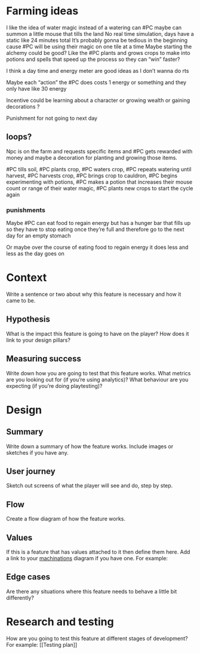 # Farming ideas
I like the idea of water magic instead of a watering can
#PC  maybe can summon a little mouse that tills the land 
No real time simulation, days have a static like 24 minutes total
It’s probably gonna be tedious in the beginning cause #PC will be using their magic on one tile at a time
Maybe starting the alchemy could be good? Like the #PC plants and grows crops to make into potions and spells that speed up the process so they can “win” faster?

I think a day time and energy meter are good ideas as I don’t wanna do rts

Maybe each “action” the #PC  does costs 1 energy or something and they only have like 30 energy

Incentive could be learning about a character or growing wealth or gaining decorations ?

Punishment for not going to next day

## loops?
Npc is on the farm and requests specific items and #PC gets rewarded with money and maybe a decoration for planting and growing those items. 

#PC tills soil, #PC plants crop, #PC waters crop, #PC repeats watering until harvest, #PC harvests crop, #PC brings crop to cauldron, #PC begins experimenting with potions, #PC makes a potion that increases their mouse count or range of their water magic, #PC plants new crops to start the cycle again


### punishments 

Maybe #PC can eat food to regain energy but has a hunger bar that fills up so they have to stop eating once they’re full and therefore go to the next day for an empty stomach

Or maybe over the course of eating food to regain energy it does less and less as the day goes on 







# Context
Write a sentence or two about why this feature is necessary and how it came to be.
## Hypothesis
What is the impact this feature is going to have on the player? How does it link to your design pillars?
## Measuring success
Write down how you are going to test that this feature works. What metrics are you looking out for (if you’re using analytics)? What behaviour are you expecting (if you’re doing playtesting)?
# Design
## Summary
Write down a summary of how the feature works. Include images or sketches if you have any.
## User journey
Sketch out screens of what the player will see and do, step by step.
## Flow
Create a flow diagram of how the feature works.
## Values
If this is a feature that has values attached to it then define them here.
Add a link to your [machinations](https://machinations.io/) diagram if you have one.
For example:
## Edge cases
Are there any situations where this feature needs to behave a little bit differently?
# Research and testing
How are you going to test this feature at different stages of development?
For example:
[[Testing plan]]